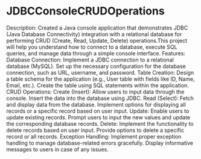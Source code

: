 # JDBCConsoleCRUDOperations
Description: 
	Created a Java console application that demonstrates JDBC (Java Database Connectivity) integration 
	with a relational database for performing CRUD (Create, Read, Update, Delete) operations.This 
	project will help you understand how to connect to a database, execute SQL queries, and manage 
	data through a simple console interface.
Features:
Database Connection:
   Implement a JDBC connection to a relational database (MySQL).
   Set up the necessary configuration for the database connection, such as URL, username, and password.
Table Creation:
   Design a table schema for the application (e.g., User table with fields like ID, Name, Email, etc.).
   Create the table using SQL statements within the application.
CRUD Operations:
Create (Insert):
   Allow users to input data through the console.
   Insert the data into the database using JDBC.
Read (Select):
   Fetch and display data from the database.
   Implement options for displaying all records or a specific record based on user input.
Update:
   Enable users to update existing records.
   Prompt users to input the new values and update the corresponding database records.
Delete:
   Implement the functionality to delete records based on user input.
   Provide options to delete a specific record or all records.
Exception Handling:
   Implement proper exception handling to manage database-related errors gracefully.
   Display informative messages to users in case of any issues.
